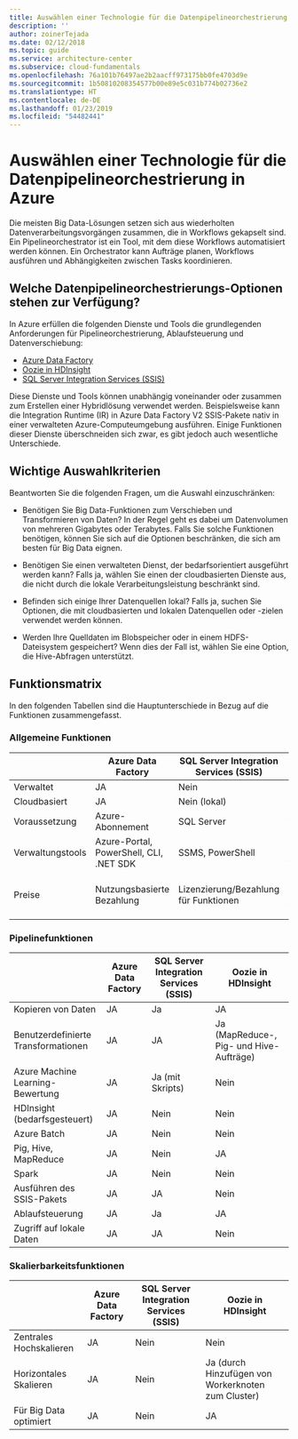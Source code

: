 ```yaml
---
title: Auswählen einer Technologie für die Datenpipelineorchestrierung
description: ''
author: zoinerTejada
ms.date: 02/12/2018
ms.topic: guide
ms.service: architecture-center
ms.subservice: cloud-fundamentals
ms.openlocfilehash: 76a101b76497ae2b2aacff973175bb0fe4703d9e
ms.sourcegitcommit: 1b50810208354577b00e89e5c031b774b02736e2
ms.translationtype: HT
ms.contentlocale: de-DE
ms.lasthandoff: 01/23/2019
ms.locfileid: "54482441"
---
```

# <a name="choosing-a-data-pipeline-orchestration-technology-in-azure"></a>Auswählen einer Technologie für die Datenpipelineorchestrierung in Azure

Die meisten Big Data-Lösungen setzen sich aus wiederholten Datenverarbeitungsvorgängen zusammen, die in Workflows gekapselt sind. Ein Pipelineorchestrator ist ein Tool, mit dem diese Workflows automatisiert werden können. Ein Orchestrator kann Aufträge planen, Workflows ausführen und Abhängigkeiten zwischen Tasks koordinieren.

## <a name="what-are-your-options-for-data-pipeline-orchestration"></a>Welche Datenpipelineorchestrierungs-Optionen stehen zur Verfügung?

In Azure erfüllen die folgenden Dienste und Tools die grundlegenden Anforderungen für Pipelineorchestrierung, Ablaufsteuerung und Datenverschiebung:

- [Azure Data Factory](/azure/data-factory/)
- [Oozie in HDInsight](/azure/hdinsight/hdinsight-use-oozie-linux-mac)
- [SQL Server Integration Services (SSIS)](/sql/integration-services/sql-server-integration-services)

Diese Dienste und Tools können unabhängig voneinander oder zusammen zum Erstellen einer Hybridlösung verwendet werden. Beispielsweise kann die Integration Runtime (IR) in Azure Data Factory V2 SSIS-Pakete nativ in einer verwalteten Azure-Computeumgebung ausführen. Einige Funktionen dieser Dienste überschneiden sich zwar, es gibt jedoch auch wesentliche Unterschiede.

## <a name="key-selection-criteria"></a>Wichtige Auswahlkriterien

Beantworten Sie die folgenden Fragen, um die Auswahl einzuschränken:

- Benötigen Sie Big Data-Funktionen zum Verschieben und Transformieren von Daten? In der Regel geht es dabei um Datenvolumen von mehreren Gigabytes oder Terabytes. Falls Sie solche Funktionen benötigen, können Sie sich auf die Optionen beschränken, die sich am besten für Big Data eignen.

- Benötigen Sie einen verwalteten Dienst, der bedarfsorientiert ausgeführt werden kann? Falls ja, wählen Sie einen der cloudbasierten Dienste aus, die nicht durch die lokale Verarbeitungsleistung beschränkt sind.

- Befinden sich einige Ihrer Datenquellen lokal? Falls ja, suchen Sie Optionen, die mit cloudbasierten und lokalen Datenquellen oder -zielen verwendet werden können.

- Werden Ihre Quelldaten im Blobspeicher oder in einem HDFS-Dateisystem gespeichert? Wenn dies der Fall ist, wählen Sie eine Option, die Hive-Abfragen unterstützt.

## <a name="capability-matrix"></a>Funktionsmatrix

In den folgenden Tabellen sind die Hauptunterschiede in Bezug auf die Funktionen zusammengefasst.

### <a name="general-capabilities"></a>Allgemeine Funktionen

| | Azure Data Factory | SQL Server Integration Services (SSIS) | Oozie in HDInsight
| --- | --- | --- | --- |
| Verwaltet | JA | Nein | JA |
| Cloudbasiert | JA | Nein (lokal) | JA |
| Voraussetzung | Azure-Abonnement | SQL Server  | Azure-Abonnement, HDInsight-Cluster |
| Verwaltungstools | Azure-Portal, PowerShell, CLI, .NET SDK | SSMS, PowerShell | Bash-Shell, Oozie-REST-API, Oozie-Webbenutzeroberfläche |
| Preise | Nutzungsbasierte Bezahlung | Lizenzierung/Bezahlung für Funktionen | Keine Zusatzgebühren (nur Gebühren für die Ausführung des HDInsight-Clusters) |

### <a name="pipeline-capabilities"></a>Pipelinefunktionen

| | Azure Data Factory | SQL Server Integration Services (SSIS) | Oozie in HDInsight
| --- | --- | --- | --- |
| Kopieren von Daten | JA | Ja | JA |
| Benutzerdefinierte Transformationen | JA | JA | Ja (MapReduce-, Pig- und Hive-Aufträge) |
| Azure Machine Learning-Bewertung | JA | Ja (mit Skripts) | Nein  |
| HDInsight (bedarfsgesteuert) | JA | Nein  | Nein  |
| Azure Batch | JA | Nein  | Nein  |
| Pig, Hive, MapReduce | JA | Nein | JA |
| Spark | JA | Nein  | Nein  |
| Ausführen des SSIS-Pakets | JA | JA | Nein  |
| Ablaufsteuerung | JA | Ja | JA |
| Zugriff auf lokale Daten | JA | JA | Nein  |

### <a name="scalability-capabilities"></a>Skalierbarkeitsfunktionen

| | Azure Data Factory | SQL Server Integration Services (SSIS) | Oozie in HDInsight
| --- | --- | --- | --- |
| Zentrales Hochskalieren | JA | Nein  | Nein  |
| Horizontales Skalieren | JA | Nein  | Ja (durch Hinzufügen von Workerknoten zum Cluster) |
| Für Big Data optimiert | JA | Nein | JA |

